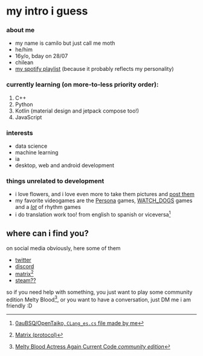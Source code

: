 # my intro i guess
### about me
- my name is camilo but just call me moth
- he/him
- 16y/o, bday on 28/07
- chilean
- [my spotify playlist](https://open.spotify.com/playlist/6uWVlQlQFEDBzvEPtsEHNd?si=f78e4ebfeb2c4081) (because it probably reflects my personality) 

### currently learning (on more-to-less priority order):
1. C++
2. Python
3. Kotlin (material design and jetpack compose too!)
4. JavaScript
### interests
- data science
- machine learning
- ia
- desktop, web and android development

### things unrelated to development
- i love flowers, and i love even more to take them pictures and [post them](https://www.instagram.com/mmentom0ri_/)
- my favorite videogames are the [Persona](https://en.wikipedia.org/wiki/Persona_(series)) games, [WATCH_DOGS](https://en.wikipedia.org/wiki/Watch_Dogs) games and a [*lot*](https://i.imgur.com/JGJ6rB1.png) of rhythm games
- i do translation work too! from english to spanish or viceversa[^1]

## where can i find you?
on social media obviously, here some of them
- [twitter](https://twitter.com/funnym0th)
- [discord](https://discordapp.com/users/827738957361315851)
- [matrix](https://matrix.to/#/@mementomori_:matrix.org)[^3]
- [steam??](https://steamcommunity.com/id/funnymoth/)

so if you need help with something, you just want to play some community edition Melty Blood[^2],
or you want to have a conversation, just DM me i am friendly :D

[^1]: [0auBSQ/OpenTaiko, `CLang_es.cs` file made by me](https://github.com/0auBSQ/OpenTaiko/blob/main/TJAPlayer3/I18N/CLang_es.cs)
[^2]: [Melty Blood Actress Again Current Code *community edition*](https://play.meltyblood.club/?video=false)
[^3]: [Matrix (protocol)](https://en.wikipedia.org/wiki/Matrix_(protocol))
